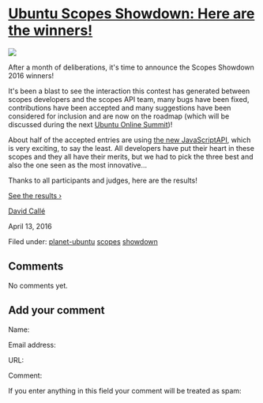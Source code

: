 





#  [Ubuntu Scopes Showdown: Here are the winners!](/en/blog/2016/04/13/ubuntu-scopes-showdown-here-are-winners/)

![](https://developer.ubuntu.com/static/devportal_uploaded/14310d36-254f-4adf-9dfc-6b1ee1a15d4a-cms_page_media/1061/Adhoc_Ubuntu-Scope-Showdown-Banner_WEB.png)

After a month of deliberations, it's time to announce the Scopes Showdown 2016
winners!

It's been a blast to see the interaction this contest has generated between
scopes developers and the scopes API team, many bugs have been fixed,
contributions have been accepted and many suggestions have been considered for
inclusion and are now on the roadmap (which will be discussed during the next
[Ubuntu Online Summit](http://summit.ubuntu.com/))!

About half of the accepted entries are using [the new JavaScriptAPI](/phone/scopes/tutorials), which is very exciting, to say the least. All
developers have put their heart in these scopes and they all have their
merits, but we had to pick the three best and also the one seen as the most
innovative...

Thanks to all participants and judges, here are the results!

[See the results ›](/showdown/winners)

[David Callé](/en/blog/authors/davidc3/)

April 13, 2016

Filed under: [planet-ubuntu](/en/blog/tags/planet-ubuntu/)
[scopes](/en/blog/tags/scopes/) [showdown](/en/blog/tags/showdown/)





## Comments

No comments yet.

## Add your comment

Name:

Email address:

URL:

Comment:

If you enter anything in this field your comment will be treated as spam:





